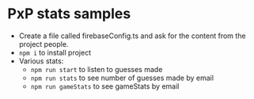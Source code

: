 # PxP stats samples

* Create a file called firebaseConfig.ts and ask for the content from the project people.
* `npm i` to install project
* Various stats:
    * `npm run start` to listen to guesses made
    * `npm run stats` to see number of guesses made by email
    * `npm run gameStats` to see gameStats by email